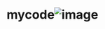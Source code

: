 # mycode![image](https://user-images.githubusercontent.com/98948969/154418847-912b76b5-213c-483b-a215-bbb2837d7d64.png)
